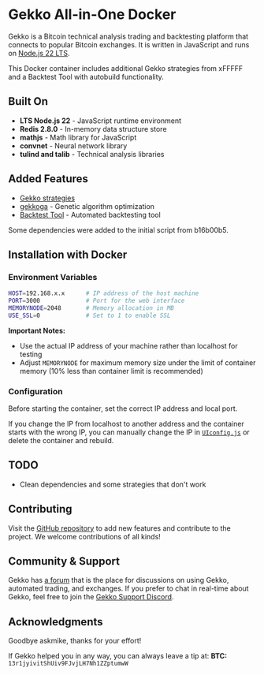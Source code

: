 
# Gekko All-in-One Docker

Gekko is a Bitcoin technical analysis trading and backtesting platform that connects to popular Bitcoin exchanges. It is written in JavaScript and runs on [Node.js 22 LTS](http://nodejs.org).

This Docker container includes additional Gekko strategies from xFFFFF and a Backtest Tool with autobuild functionality.

## Built On

- **LTS Node.js 22** - JavaScript runtime environment
- **Redis 2.8.0** - In-memory data structure store
- **mathjs** - Math library for JavaScript
- **convnet** - Neural network library
- **tulind and talib** - Technical analysis libraries

## Added Features

- [Gekko strategies](strategies/)
- [gekkoga](gekkoga/) - Genetic algorithm optimization
- [Backtest Tool](Gekko-BacktestTool/) - Automated backtesting tool

Some dependencies were added to the initial script from b16b00b5.

## Installation with Docker

### Environment Variables

```bash
HOST=192.168.x.x      # IP address of the host machine
PORT=3000             # Port for the web interface
MEMORYNODE=2048       # Memory allocation in MB
USE_SSL=0             # Set to 1 to enable SSL
```

**Important Notes:**
- Use the actual IP address of your machine rather than localhost for testing
- Adjust `MEMORYNODE` for maximum memory size under the limit of container memory (10% less than container limit is recommended)

### Configuration

Before starting the container, set the correct IP address and local port.

If you change the IP from localhost to another address and the container starts with the wrong IP, you can manually change the IP in [`UIconfig.js`](web/vue/dist/UIconfig.js) or delete the container and rebuild.

## TODO

- Clean dependencies and some strategies that don't work

## Contributing

Visit the [GitHub repository](https://github.com/viking76/gekko.git) to add new features and contribute to the project. We welcome contributions of all kinds!

## Community & Support

Gekko has [a forum](https://forum.gekko.wizb.it/) that is the place for discussions on using Gekko, automated trading, and exchanges. If you prefer to chat in real-time about Gekko, feel free to join the [Gekko Support Discord](https://discord.gg/26wMygt).

## Acknowledgments

Goodbye askmike, thanks for your effort!

If Gekko helped you in any way, you can always leave a tip at:
**BTC:** `13r1jyivitShUiv9FJvjLH7Nh1ZZptumwW`